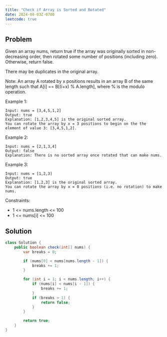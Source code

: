 ```yaml
---
title: "Check if Array is Sorted and Rotated"
date: 2024-08-03Z-0700
leetcode: true
---
```


## Problem

Given an array nums, return true if the array was originally sorted in non-decreasing order, then rotated some number of positions (including zero). Otherwise, return false.

There may be duplicates in the original array.

Note: An array A rotated by x positions results in an array B of the same length such that A[i] == B[(i+x) % A.length], where % is the modulo operation.

Example 1:

```text
Input: nums = [3,4,5,1,2]
Output: true
Explanation: [1,2,3,4,5] is the original sorted array.
You can rotate the array by x = 3 positions to begin on the the element of value 3: [3,4,5,1,2].
```

Example 2:

```text
Input: nums = [2,1,3,4]
Output: false
Explanation: There is no sorted array once rotated that can make nums.
```

Example 3:

```text
Input: nums = [1,2,3]
Output: true
Explanation: [1,2,3] is the original sorted array.
You can rotate the array by x = 0 positions (i.e. no rotation) to make nums.
```

Constraints:

- 1 <= nums.length <= 100
- 1 <= nums[i] <= 100

## Solution

```java
class Solution {
    public boolean check(int[] nums) {
        var breaks = 0;

        if (nums[0] < nums[nums.length - 1]) {
            breaks += 1;
        }

        for (int i = 1; i < nums.length; i++) {
            if (nums[i] < nums[i - 1]) {
                breaks += 1;
            }
            if (breaks > 1) {
                return false;
            }
        }

        return true;
    }
}
```
